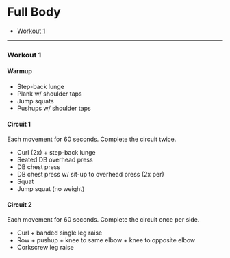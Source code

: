 # Full Body

- [Workout 1](#workout-1)

---

### Workout 1

#### Warmup

- Step-back lunge
- Plank w/ shoulder taps
- Jump squats
- Pushups w/ shoulder taps

#### Circuit 1

Each movement for 60 seconds. Complete the circuit twice.

- Curl (2x) + step-back lunge
- Seated DB overhead press
- DB chest press
- DB chest press w/ sit-up to overhead press (2x per)
- Squat
- Jump squat (no weight)

#### Circuit 2

Each movement for 60 seconds. Complete the circuit once per side.

- Curl + banded single leg raise
- Row + pushup + knee to same elbow + knee to opposite elbow
- Corkscrew leg raise
